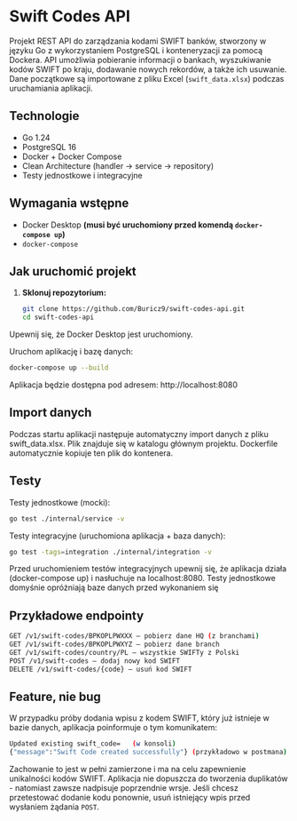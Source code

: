 # Swift Codes API

Projekt REST API do zarządzania kodami SWIFT banków, stworzony w języku Go z wykorzystaniem PostgreSQL i konteneryzacji za pomocą Dockera. API umożliwia pobieranie informacji o bankach, wyszukiwanie kodów SWIFT po kraju, dodawanie nowych rekordów, a także ich usuwanie. Dane początkowe są importowane z pliku Excel (`swift_data.xlsx`) podczas uruchamiania aplikacji.

## Technologie

- Go 1.24
- PostgreSQL 16
- Docker + Docker Compose
- Clean Architecture (handler → service → repository)
- Testy jednostkowe i integracyjne

## Wymagania wstępne
- Docker Desktop **(musi być uruchomiony przed komendą `docker-compose up`)**
- `docker-compose`

## Jak uruchomić projekt

1. **Sklonuj repozytorium:**

   ```bash
   git clone https://github.com/Buricz9/swift-codes-api.git
   cd swift-codes-api
    ```
Upewnij się, że Docker Desktop jest uruchomiony.

Uruchom aplikację i bazę danych:
```bash
docker-compose up --build
```
Aplikacja będzie dostępna pod adresem: http://localhost:8080

## Import danych
Podczas startu aplikacji następuje automatyczny import danych z pliku swift_data.xlsx. Plik znajduje się w katalogu głównym projektu. Dockerfile automatycznie kopiuje ten plik do kontenera.

## Testy
Testy jednostkowe (mocki):
```bash
go test ./internal/service -v
```
Testy integracyjne (uruchomiona aplikacja + baza danych):
```bash
go test -tags=integration ./internal/integration -v
```
Przed uruchomieniem testów integracyjnych upewnij się, że aplikacja działa (docker-compose up) i nasłuchuje na localhost:8080.
Testy jednostkowe domyśnie opróżniają baze danych przed wykonaniem się

## Przykładowe endpointy
```bash
GET /v1/swift-codes/BPKOPLPWXXX – pobierz dane HQ (z branchami)
GET /v1/swift-codes/BPKOPLPWXYZ – pobierz dane branch
GET /v1/swift-codes/country/PL – wszystkie SWIFTy z Polski
POST /v1/swift-codes – dodaj nowy kod SWIFT
DELETE /v1/swift-codes/{code} – usuń kod SWIFT
```

## Feature, nie bug
W przypadku próby dodania wpisu z kodem SWIFT, który już istnieje w bazie danych, aplikacja poinformuje o tym komunikatem:
```bash
Updated existing swift_code=   (w konsoli)
{"message":"Swift Code created successfully"} (przykładowo w postmana)
```
Zachowanie to jest w pełni zamierzone i ma na celu zapewnienie unikalności kodów SWIFT. Aplikacja nie dopuszcza do tworzenia duplikatów - natomiast zawsze nadpisuje poprzendnie wrsje.
Jeśli chcesz przetestować dodanie kodu ponownie, usuń istniejący wpis przed wysłaniem żądania `POST`.
